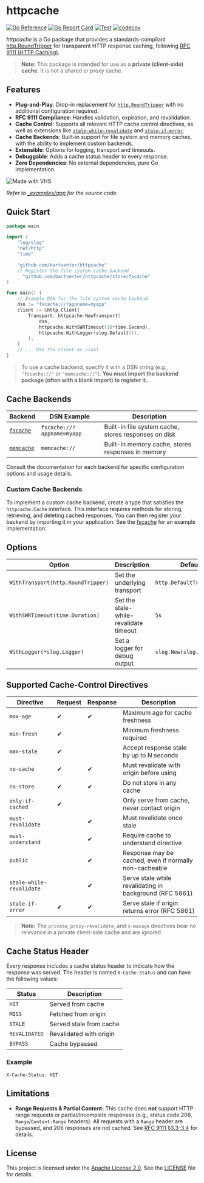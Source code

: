 # httpcache

[![Go Reference](https://pkg.go.dev/badge/github.com/bartventer/httpcache.svg)](https://pkg.go.dev/github.com/bartventer/httpcache)
[![Go Report Card](https://goreportcard.com/badge/github.com/bartventer/httpcache)](https://goreportcard.com/report/github.com/bartventer/httpcache)
[![Test](https://github.com/bartventer/httpcache/actions/workflows/default.yml/badge.svg)](https://github.com/bartventer/httpcache/actions/workflows/default.yml)
[![codecov](https://codecov.io/github/bartventer/httpcache/graph/badge.svg?token=pnpoA3t4EE)](https://codecov.io/github/bartventer/httpcache)

*httpcache* is a Go package that provides a standards-compliant [http.RoundTripper](https://pkg.go.dev/net/http#RoundTripper) for transparent HTTP response caching, following [RFC 9111 (HTTP Caching)](https://www.rfc-editor.org/rfc/rfc9111).

> **Note:** This package is intended for use as a **private (client-side) cache**. It is not a shared or proxy cache.

## Features

- **Plug-and-Play**: Drop-in replacement for [`http.RoundTripper`](https://pkg.go.dev/net/http#RoundTripper) with no additional configuration required.
- **RFC 9111 Compliance**: Handles validation, expiration, and revalidation.
- **Cache Control**: Supports all relevant HTTP cache control directives, as well as extensions like [`stale-while-revalidate`](https://www.rfc-editor.org/rfc/rfc5861#section-3) and [`stale-if-error`](https://www.rfc-editor.org/rfc/rfc5861#section-4).
- **Cache Backends**: Built-in support for file system and memory caches, with the ability to implement custom backends.
- **Extensible**: Options for logging, transport and timeouts.
- **Debuggable**: Adds a cache status header to every response.
- **Zero Dependencies**: No external dependencies, pure Go implementation.

![Made with VHS](https://vhs.charm.sh/vhs-3WOBtYTZzzXggFGYRudHTV.gif)

*Refer to [_examples/app](_examples/app/app.go) for the source code.*

## Quick Start

```go
package main

import (
	"log/slog"
	"net/http"
	"time"

	"github.com/bartventer/httpcache"
    // Register the file system cache backend
	_ "github.com/bartventer/httpcache/store/fscache" 
)

func main() {
    // Example DSN for the file system cache backend
	dsn := "fscache://?appname=myapp" 
	client := &http.Client{
		Transport: httpcache.NewTransport(
			dsn,
			httpcache.WithSWRTimeout(10*time.Second),
			httpcache.WithLogger(slog.Default()),
		),
	}
    // ... Use the client as usual
}
```

> To use a cache backend, specify it with a DSN string (e.g., `"fscache://"` or `"memcache://"`).  **You must import the backend package (often with a blank import) to register it.**


## Cache Backends

| Backend                                                                         | DSN Example                | Description                                          |
| ------------------------------------------------------------------------------- | -------------------------- | ---------------------------------------------------- |
| [`fscache`](https://pkg.go.dev/github.com/bartventer/httpcache/store/fscache)   | `fscache://?appname=myapp` | Built-in file system cache, stores responses on disk |
| [`memcache`](https://pkg.go.dev/github.com/bartventer/httpcache/store/memcache) | `memcache://`              | Built-in memory cache, stores responses in memory    |

Consult the documentation for each backend for specific configuration options and usage details.

### Custom Cache Backends

To implement a custom cache backend, create a type that satisfies the `httpcache.Cache` interface. This interface requires methods for storing, retrieving, and deleting cached responses. You can then register your backend by importing it in your application. See the [fscache](https://pkg.go.dev/github.com/bartventer/httpcache/store/fscache) for an example implementation.

## Options

| Option                             | Description                            | Default Value                   |
| ---------------------------------- | -------------------------------------- | ------------------------------- |
| `WithTransport(http.RoundTripper)` | Set the underlying transport           | `http.DefaultTransport`         |
| `WithSWRTimeout(time.Duration)`    | Set the stale-while-revalidate timeout | `5s`                            |
| `WithLogger(*slog.Logger)`         | Set a logger for debug output          | `slog.New(slog.DiscardHandler)` |

## Supported Cache-Control Directives

| Directive                | Request | Response | Description                                             |
| ------------------------ | ------- | -------- | ------------------------------------------------------- |
| `max-age`                | ✔       | ✔        | Maximum age for cache freshness                         |
| `min-fresh`              | ✔       |          | Minimum freshness required                              |
| `max-stale`              | ✔       |          | Accept response stale by up to N seconds                |
| `no-cache`               | ✔       | ✔        | Must revalidate with origin before using                |
| `no-store`               | ✔       | ✔        | Do not store in any cache                               |
| `only-if-cached`         | ✔       |          | Only serve from cache, never contact origin             |
| `must-revalidate`        |         | ✔        | Must revalidate once stale                              |
| `must-understand`        |         | ✔        | Require cache to understand directive                   |
| `public`                 |         | ✔        | Response may be cached, even if normally non-cacheable  |
| `stale-while-revalidate` |         | ✔        | Serve stale while revalidating in background (RFC 5861) |
| `stale-if-error`         | ✔       | ✔        | Serve stale if origin returns error (RFC 5861)          |

> **Note:** The `private`, `proxy-revalidate`, and `s-maxage` directives bear no relevance in a private client-side cache and are ignored.

## Cache Status Header

Every response includes a cache status header to indicate how the response was served. The header is named `X-Cache-Status` and can have the following values:

| Status        | Description             |
| ------------- | ----------------------- |
| `HIT`         | Served from cache       |
| `MISS`        | Fetched from origin     |
| `STALE`       | Served stale from cache |
| `REVALIDATED` | Revalidated with origin |
| `BYPASS`      | Cache bypassed          |

### Example

```http
X-Cache-Status: HIT
```

## Limitations

- **Range Requests & Partial Content:**
  This cache does **not** support HTTP range requests or partial/incomplete responses (e.g., status code 206, `Range`/`Content-Range` headers). All requests with a `Range` header are bypassed, and 206 responses are not cached. See [RFC 9111 §3.3-3.4](https://www.rfc-editor.org/rfc/rfc9111#section-3.3) for details.

## License

This project is licensed under the [Apache License 2.0](https://www.apache.org/licenses/LICENSE-2.0). See the [LICENSE](LICENSE) file for details.
